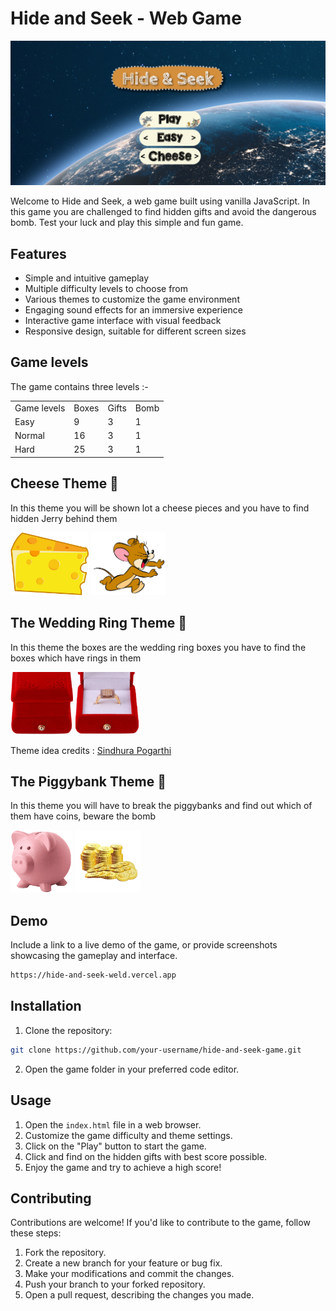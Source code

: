 # Hide and Seek - Web Game

![Cover Page](src/media/coverpagedemo.png)

Welcome to Hide and Seek, a web game built using vanilla JavaScript. In this game you are challenged to find hidden gifts and avoid the dangerous bomb. Test your luck and play this simple and fun game.

## Features

- Simple and intuitive gameplay
- Multiple difficulty levels to choose from
- Various themes to customize the game environment
- Engaging sound effects for an immersive experience
- Interactive game interface with visual feedback
- Responsive design, suitable for different screen sizes

## Game levels

The game contains three levels :-

<table>
    <tr>
        <td>Game levels</td>
        <td>Boxes</td>
        <td>Gifts</td>
        <td>Bomb</td>
    </tr>
    <tr>
        <td>Easy</td>
        <td>9</td>
        <td>3</td>
        <td>1</td>
    </tr>
    <tr>
        <td>Normal</td>
        <td>16</td>
        <td>3</td>
        <td>1</td>
    </tr>
    <tr>
        <td>Hard</td>
        <td>25</td>
        <td>3</td>
        <td>1</td>
    </tr>
</table>

## Cheese Theme 🧀

In this theme you will be shown lot a cheese pieces and you have to find hidden Jerry behind them

<img src="src/media/cheese2.png" height="100">
<img src="src/media/jerry.png" height="100">

## The Wedding Ring Theme 💍

In this theme the boxes are the wedding ring boxes you have to find the boxes which have rings in them

<img src="src/media/closed.png" height="100">
<img src="src/media/open.png" height="100">

Theme idea credits : [Sindhura Pogarthi](https://github.com/SindhuraPogarthi)

## The Piggybank Theme 🐷

In this theme you will have to break the piggybanks and find out which of them have coins, beware the bomb

<img src="src/media/piggybank.png" height="100">
<img src="src/media/coins.png" height="100">

## Demo

Include a link to a live demo of the game, or provide screenshots showcasing the gameplay and interface.

```bash
https://hide-and-seek-weld.vercel.app
```

## Installation

1. Clone the repository:

```bash
git clone https://github.com/your-username/hide-and-seek-game.git
```

2. Open the game folder in your preferred code editor.

## Usage

1. Open the `index.html` file in a web browser.
2. Customize the game difficulty and theme settings.
3. Click on the "Play" button to start the game.
4. Click and find on the hidden gifts with best score possible.
5. Enjoy the game and try to achieve a high score!

## Contributing

Contributions are welcome! If you'd like to contribute to the game, follow these steps:

1. Fork the repository.
2. Create a new branch for your feature or bug fix.
3. Make your modifications and commit the changes.
4. Push your branch to your forked repository.
5. Open a pull request, describing the changes you made.

